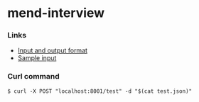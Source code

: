 # mend-interview

### Links
* <a href="https://github.com/myutman/mend-interview/blob/main/docs.md"> Input and output format </a>
* <a href="https://github.com/myutman/mend-interview/blob/main/test.json"> Sample input </a>

### Curl command
```(bash)
$ curl -X POST "localhost:8001/test" -d "$(cat test.json)"
```

